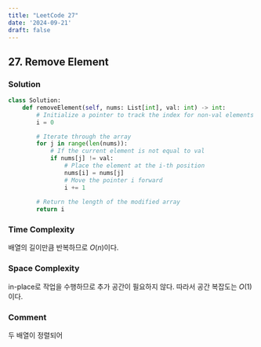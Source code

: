 ```yaml
---
title: "LeetCode 27"
date: '2024-09-21'
draft: false
---
```


## 27. Remove Element

### Solution

```python
class Solution:
    def removeElement(self, nums: List[int], val: int) -> int:
        # Initialize a pointer to track the index for non-val elements 
        i = 0

        # Iterate through the array
        for j in range(len(nums)):
            # If the current element is not equal to val
            if nums[j] != val:
                # Place the element at the i-th position
                nums[i] = nums[j]
                # Move the pointer i forward
                i += 1
        
        # Return the length of the modified array
        return i
```

### Time Complexity

배열의 길이만큼 반복하므로 $O(n)$이다.

### Space Complexity

in-place로 작업을 수행하므로 추가 공간이 필요하지 않다. 따라서 공간 복잡도는 $O(1)$이다.

### Comment

두 배열이 정렬되어 